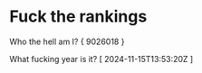 # Fuck the rankings

Who the hell am I?
{ 9026018 }

What fucking year is it?
[ 2024-11-15T13:53:20Z ]
